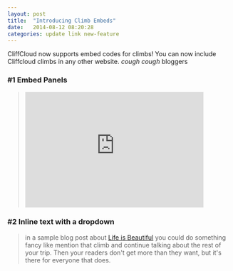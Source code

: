 ```yaml
---
layout: post
title:  "Introducing Climb Embeds"
date:   2014-08-12 08:20:28
categories: update link new-feature
---
```

CliffCloud now supports embed codes for climbs! 
You can now include Cliffcloud climbs in any other website. _cough cough_ bloggers

### #1 Embed Panels

> <div><iframe height="260px" width="400px" frameborder="0" src="http://www.cliffcloud.com/climbs/embed/53da93c602ea7300009ee2c1" seamless></iframe></div>

### #2 Inline text with a dropdown 
> <div><p>in a sample blog post about <style>span.cc-embed{position:relative}.cc-embed .cc-embed-panel{position:absolute;display:none}.cc-embed:hover .cc-embed-panel{display:inline-block;background:#fff;padding:8px;border:2px solid #000;border-radius:5px}.cc-embed .cc-embed-text{color:#ff0}.cc-embed img{max-width:25px;max-height:25px}.cc-desc{min-width:400px}</style><span class="cc-embed"><span class="cc-embed-text"><a href="http://www.cliffcloud.com/climbs/53da93c602ea7300009ee2c1">Life is Beautiful</a></span><span class="cc-embed-panel"><iframe height="260px" width="400px" frameborder="0" src="http://www.cliffcloud.com/climbs/embed/53da93c602ea7300009ee2c1" seamless></iframe></span></span> you could do something fancy like mention that climb and continue talking about the rest of your trip. Then your readers don't get more than they want, but it's there for everyone that does.</p></div>


